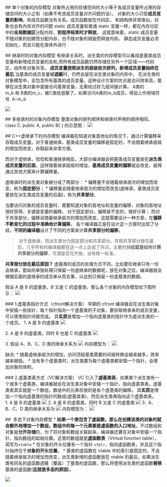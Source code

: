 ## 单个对象的内存模型
对象所占用的存储空间的大小等于各成员变量所占用的存储空间的大小之和（如果不考虑成员变量对齐问题的话）。
对象的大小只受**成员变量的影响**，和成员函数没有关系。成员函数放在代码区。
和结构体非常类似，对象也会有内存对齐的问题
static 成员变量和普通 static 变量一样，都在内存分区中的**全局数据区**分配内存，**到程序结束时才释放**。
这就意味着，static 成员变量不随对象的创建而分配内存，也不随对象的销毁而释放内存。
静态成员变量必须初始化，而且只能在类体外进行


## 继承时的对象内存模型
有继承关系时，派生类的内存模型可以看成是基类成员变量和新增成员变量的总和,而所有成员函数仍然存储在另外一个区域——代码区，由所有对象共享。
**成员变量按照派生的层级依次排列，新增成员变量始终在最后**,当基类的成员变量被**遮蔽**时，仍然会留在派生类对象的内存中。
在派生类的对象模型中，会包含所有基类的成员变量。这种设计方案的优点是访问效率高，能够在派生类对象中直接访问基类变量，无需经过好几层间接计算。
A类的m_b 和 B类的m_c，被C类给遮蔽了。如果访问A类的m_b成员，得加上作用域符号  A::m_b

![](index_files/c752a8ae-7417-4d5c-8f66-49ec0771045e.png)

## 多继承时的对象内存模型
基类对象的排列顺序和继承时声明的顺序相同。
class C: public A, public B{ } 的示意图：
![](index_files/4ee0fb3d-c2aa-44b8-a21b-dd52a7222f69.png)

## C++虚继承下的内存模型
编译器在知道对象首地址的情况下，通过计算偏移来存取成员变量。对于普通继承，基类成员变量的偏移是固定的，不会随着继承层级的增加而改变，存取起来非常方便。

而对于虚继承，恰恰和普通继承相反，大部分编译器会把基类成员变量放在**派生类成员变量的后面**，这样随着继承层级的增加，**基类成员变量的偏移**就会改变，就得通过其他方案来计算偏移量。

虚继承时的派生类对象被分成了两部分：
* 偏移量不会随着继承层次的增加而改变，称为**固定部分**；
* 偏移量会随着继承层次的增加而改变(虚继承，基类成员变量放在派生类成员变量的后面)，称为**共享部分**。


当要访问对象的成员变量时，需要知道对象的首地址和变量的偏移，对象的首地址很好获得，关键是变量的偏移。
对于固定部分，偏移是不变的，很好计算；
而对于共享部分，偏移会随着继承层次的增加而改变，这就需要设计一种方案，在**偏移不断变化的过程中准确地计算偏移**。
各个编译器正是在设计这一方案时出现了分歧，**不同的编译器**设计了不同的方案来计算**共享部分的偏移**。
> 对于虚继承，将派生类分为固定部分和共享部分，并把共享部分放在最后，几乎所有的编译器都在这一点上达成了共识。主要的**分歧就是如何计算共享部分的偏移**，可谓是百花齐放，没有统一标准。

**共享部分放在最后原因？**
虚基类的成员的处理方式不同，比如菱形继承只有一份会继承，那如何单独处理只保留一份虚继承的数据呢，放在对象之后，编译器就会根据后面的虚继承的成员单从而去重，以达到只保留一份虚基类的数据。


假设 A 是 B 的虚基类，B 又是 C 的虚基类，那么各个对象的内存模型如下图所示：
![](index_files/f5d8b96f-589e-4e5d-bf6e-d6f96234bf8b.png)


### 1.虚基类指针方式（cfront解决方案）
早期的 cfront 编译器会在派生类对象中安插一些指针，每个指针指向一个虚基类的子对象，要存取继承来的成员变量，可以使用指针间接完成。
其**实质**是增加一个指向虚基类的指针作为虚派生类的一个成员。
1. A 是 B 的虚基类
![](index_files/ba5e436d-f457-49bb-97f9-2b63b55b5dd9.jpg)

2. A 是 B 的虚基类，同时 B 也是 C 的虚基类
![](index_files/8016efb8-cf0a-42e3-92f3-9e767b89dcb3.jpg)

3. 假设 A、B、C、D 类的继承关系为
![](index_files/19d3018c-3dd5-49a9-8ea1-72fe3cb50d97.jpg)
内存模型为：
![](index_files/dd19304c-5eae-4cbc-8621-425ce0894b0a.jpg)

缺点:
* 随着虚继承层次的增加，访问顶层基类需要的间接转换会越来越多，效率越来越低。
* 当有多个虚基类时，派生类要为每个虚基类都安插一个指针，会增加对象的体积。



### 2.虚基类表方式（VC解决方案）
VC 引入了**虚基类表**，如果某个派生类有一个或多个虚基类，编译器就会在派生类对象中安插一个指针，指向虚基类表。虚基类表其实就是一个数组，数组中的元素存放的是各个虚基类的偏移。
其**实质**是增加一个指向虚基类的指针的数组(虚基类表)，然后派生类再指向这个虚基类表。
1. A 是 B 的虚基类
![](index_files/10a51de7-d47b-44c5-a658-b46ec4b1c85d.png)
2. A 是 B 的虚基类，同时 B 又是 C 的虚基类
![](index_files/9e50e19f-de91-4eb5-a525-7e85ffc42966.png)
3.  A、B、C、D 类的继承关系为
![](index_files/749b1ae8-75c4-461f-a1fe-02414f47b06b.jpg)
内存模型为：
![](index_files/052fb5f6-48b7-4b23-b6af-eabea6567681.jpg)



##  多态下对象内存模型
* **如果一个类包含了虚函数，那么在创建该类的对象时就会额外地增加一个数组，数组中的每一个元素都是虚函数的入口地址**。不过数组和对象是**分开存储**的，为了将对象和数组关联起来，编译器还要在对象中安插一个指针，指向数组的起始位置。这里的数组就是**虚函数表**（Virtual function table），简写为`vtable`
* 在对象的开头位置有一个指针 `vfptr`，指向虚函数表，并且这个指针始终位于**对象的开头位置**。
* 基类的虚函数在 vtable 中的索引是固定的，不会随着继承层次的增加而改变，派生类新增的虚函数放在 vtable 的最后。如果派生类有同名的虚函数遮蔽（覆盖）了基类的虚函数，那么将使用派生类的虚函数**替换**基类的虚函数(**这就是多态的原因**)。


![](index_files/e1db42a8-f727-43e5-8bba-ca507aa05efb.png)


